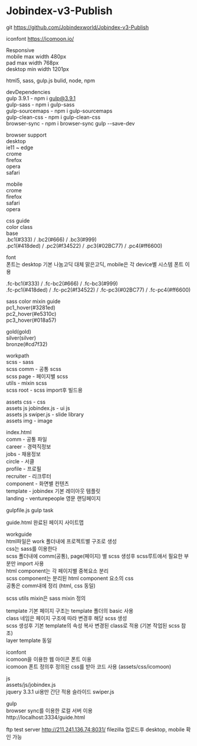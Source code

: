 # Jobindex-v3-Publish

git https://github.com/Jobindexworld/Jobindex-v3-Publish  

iconfont https://icomoon.io/  

Responsive  
mobile max width 480px  
pad max width 768px  
desktop min width 1201px  

html5, sass, gulp.js bulid, node, npm

devDependencies  
gulp 3.9.1 - npm i gulp@3.9.1  
gulp-sass - npm i gulp-sass  
gulp-sourcemaps - npm i gulp-sourcemaps  
gulp-clean-css - npm i gulp-clean-css  
browser-sync - npm i browser-sync gulp --save-dev

browser support  
desktop  
ie11 ~ edge  
crome  
firefox  
opera  
safari

mobile  
crome  
firefox  
safari  
opera

css guide  
color class  
base  
.bc1(#333) / .bc2(#666) / .bc3(#999)  
.pc1(#418ded) / .pc2(#f34522) / .pc3(#02BC77) / .pc4(#ff6600)

font  
폰트는 desktop 기본 나눔고딕 대체 맑은고딕, mobile은 각 device별 시스템 폰트 이용

.fc-bc1(#333) / .fc-bc2(#666) / .fc-bc3(#999)  
.fc-pc1(#418ded) / .fc-pc2(#f34522) / .fc-pc3(#02BC77) / .fc-pc4(#ff6600)  

sass color mixin guide  
pc1_hover(#3281ed)  
pc2_hover(#e5310c)  
pc3_hover(#018a57)

gold(gold)  
silver(silver)  
bronze(#cd7f32)

workpath  
scss - sass  
scss comm - 공통 scss  
scss page - 페이지별 scss  
utils - mixin scss  
scss root - scss import후 빌드용

assets css - css  
assets js jobindex.js - ui js  
assets js swiper.js - slide library  
assets img - image

index.html  
comm - 공통 파일  
career - 경력직정보  
jobs - 채용정보  
circle - 서클  
profile - 프로필  
recruiter - 리크루터  
component - 화면별 컨텐츠  
template - jobindex 기본 레이아웃 템플릿   
landing - venturepeople 영문 랜딩페이지  

gulpfile.js gulp task

guide.html 완료된 페이지 사이트맵

workguide  
html파일은 work 폴더내에 프로젝트별 구조로 생성  
css는 sass를 이용한다  
scss 폴더내에 comm(공통), page(페이지) 별 scss 생성후 scss루트애서 필요한 부분만 import 사용  
html component는 각 페이지별 중복요소 분리  
scss component는 분리된 html component 요소의 css  
공통은 comm내에 정리 (html, css 동일)  

scss utils mixin은 sass mixin 정의

template
기본 페이지 구조는 template 폴더의 basic 사용  
class 네임은 페이지 구조에 따라 변경후 해당 scss 생성  
scss 생성후 기본 template의 속성 복사 변경된 class로 적용 (기본 작업된 scss 참조)  
layer template 동일

iconfont  
icomoon을 이용한 웹 아이콘 폰트 이용  
icomoon 폰트 정의후 정의된 css를 받아 코드 사용 (assets/css/icomoon)  

js  
assets/js/jobindex.js  
jquery 3.3.1
ui용만 간단 적용 
슬라이드 swiper.js

gulp  
browser sync를 이용한 로컬 서버 이용  
http://localhost:3334/guide.html  

ftp 
test server http://211.241.136.74:8031/  filezilla 업로드후 desktop, mobile 확인 가능